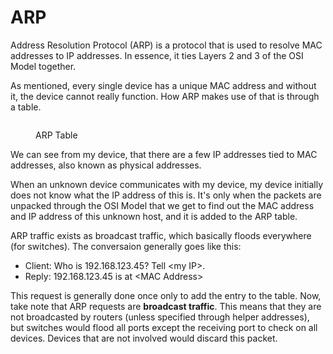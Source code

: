 # ARP

Address Resolution Protocol (ARP) is a protocol that is used to resolve MAC addresses to IP addresses. In essence, it ties Layers 2 and 3 of the OSI Model together.&#x20;

As mentioned, every single device has a unique MAC address and without it, the device cannot really function. How ARP makes use of that is through a table.

<figure><img src="../../.gitbook/assets/image (10) (2) (1) (1).png" alt=""><figcaption><p>ARP Table</p></figcaption></figure>

We can see from my device, that there are a few IP addresses tied to MAC addresses, also known as physical addresses.&#x20;

When an unknown device communicates with my device, my device initially does not know what the IP address of this is. It's only when the packets are unpacked through the OSI Model that we get to find out the MAC address and IP address of this unknown host, and it is added to the ARP table.

ARP traffic exists as broadcast traffic, which basically floods everywhere (for switches). The conversaion generally goes like this:

* Client: Who is 192.168.123.45? Tell \<my IP>.
* Reply: 192.168.123.45 is at \<MAC Address>

This request is generally done once only to add the entry to the table. Now, take note that ARP requests are **broadcast traffic**. This means that they are not broadcasted by routers (unless specified through helper addresses), but switches would flood all ports except the receiving port to check on all devices. Devices that are not involved would discard this packet.
